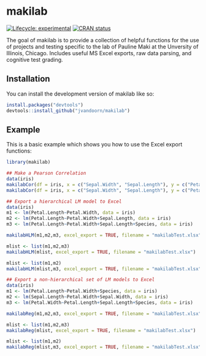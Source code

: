 
# makilab

<!-- badges: start -->
[![Lifecycle: experimental](https://img.shields.io/badge/lifecycle-experimental-orange.svg)](https://lifecycle.r-lib.org/articles/stages.html#experimental)
[![CRAN status](https://www.r-pkg.org/badges/version/makilab)](https://CRAN.R-project.org/package=makilab)
<!-- badges: end -->

The goal of makilab is to provide a collection of helpful functions for the use of projects and testing specific to the lab of Pauline Maki at the Unversity of Illinois, Chicago. Includes useful MS Excel exports, raw data parsing, and cognitive test grading.

## Installation

You can install the development version of makilab like so:

``` r
install.packages("devtools")
devtools::install_github("jvandoorn/makilab")
```

## Example

This is a basic example which shows you how to use the Excel export functions:

``` r
library(makilab)

## Make a Pearson Correlation
data(iris)
makilabCor(df = iris, x = c("Sepal.Width", "Sepal.Length"), y = c("Petal.Width", "Petal.Length", "Species")) # No export
makilabCor(df = iris, x = c("Sepal.Width", "Sepal.Length"), y = c("Petal.Width", "Petal.Length", "Species"), excel_export = TRUE) # Exports to excel in your working directory called Data_todays date.xlsx

## Export a hierarchical LM model to Excel
data(iris)
m1 <- lm(Petal.Length~Petal.Width, data = iris)
m2 <- lm(Petal.Length~Petal.Width+Sepal.Length, data = iris)
m3 <- lm(Petal.Length~Petal.Width+Sepal.Length+Species, data = iris)

makilabHLM(m1,m2,m3, excel_export = TRUE, filename = "makilabTest.xlsx")

mlist <- list(m1,m2,m3)
makilabHLM(mlist, excel_export = TRUE, filename = "makilabTest.xlsx")

mlist <- list(m1,m2)
makilabHLM(mlist,m3, excel_export = TRUE, filename = "makilabTest.xlsx")

## Export a non-hierarchical set of LM models to Excel
data(iris)
m1 <- lm(Petal.Length~Petal.Width+Species, data = iris)
m2 <- lm(Sepal.Length~Petal.Width+Sepal.Width, data = iris)
m3 <- lm(Petal.Width~Petal.Length+Sepal.Length+Species, data = iris)

makilabReg(m1,m2,m3, excel_export = TRUE, filename = "makilabTest.xlsx")

mlist <- list(m1,m2,m3)
makilabReg(mlist, excel_export = TRUE, filename = "makilabTest.xlsx")

mlist <- list(m1,m2)
makilabReg(mlist,m3, excel_export = TRUE, filename = "makilabTest.xlsx")
```

